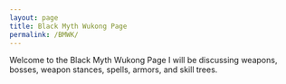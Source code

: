 ```yaml
---
layout: page
title: Black Myth Wukong Page
permalink: /BMWK/
---
```


Welcome to the Black Myth Wukong Page
        I will be discussing weapons, bosses, weapon stances, spells, armors, and skill trees.